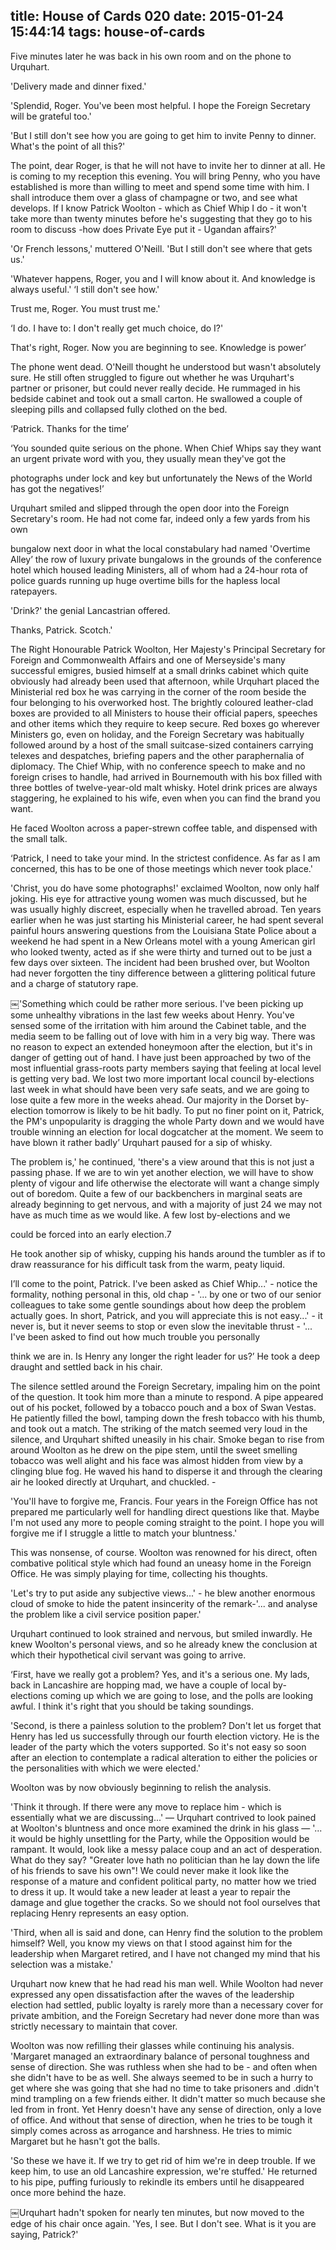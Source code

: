 title: House of Cards 020
date: 2015-01-24 15:44:14
tags: house-of-cards
---

Five minutes later he was back in his own room and on the phone to Urquhart.

'Delivery made and dinner fixed.'

'Splendid, Roger. You've been most helpful. I hope the Foreign Secretary will be grateful too.'

'But I still don't see how you are going to get him to invite Penny to dinner. What's the point of all this?'

The point, dear Roger, is that he will not have to invite her to dinner at all. He is coming to my reception this evening. You will bring Penny, who you have established is more than willing to meet and spend some time with him. I shall introduce them over a glass of champagne or two, and see what develops. If I know Patrick Woolton - which as Chief Whip I do - it won't take more than twenty minutes before he's suggesting that they go to his room to discuss -how does Private Eye put it - Ugandan affairs?'

'Or French lessons,' muttered O'Neill. 'But I still don't see where that gets us.'

'Whatever happens, Roger, you and I will know about it. And knowledge is always useful.' ‘I still don't see how.'

Trust me, Roger. You must trust me.'

‘I do. I have to: I don't really get much choice, do I?'

That's right, Roger. Now you are beginning to see. Knowledge is power’

The phone went dead. O'Neill thought he understood but wasn't absolutely sure. He still often struggled to figure out whether he was Urquhart's partner or prisoner, but could never really decide. He rummaged in his bedside cabinet and took out a small carton. He swallowed a couple of sleeping pills and collapsed fully clothed on the bed.

‘Patrick. Thanks for the time’

‘You sounded quite serious on the phone. When Chief Whips say they want an urgent private word with you, they usually mean they've got the

photographs under lock and key but unfortunately the News of the World has got the negatives!’

Urquhart smiled and slipped through the open door into the Foreign Secretary's room. He had not come far, indeed only a few yards from his own

bungalow next door in what the local constabulary had named 'Overtime Alley’ the row of luxury private bungalows in the grounds of the conference hotel which housed leading Ministers, all of whom had a 24-hour rota of police guards running up huge overtime bills for the hapless local ratepayers.

'Drink?' the genial Lancastrian offered.

Thanks, Patrick. Scotch.'

The Right Honourable Patrick Woolton, Her Majesty's Principal Secretary for Foreign and Commonwealth Affairs and one of Merseyside's many successful emigres, busied himself at a small drinks cabinet which quite obviously had already been used that afternoon, while Urquhart placed the Ministerial red box he was carrying in the corner of the room beside the four belonging to his overworked host. The brightly coloured leather-clad boxes are provided to all Ministers to house their official papers, speeches and other items which they require to keep secure. Red boxes go wherever Ministers go, even on holiday, and the Foreign Secretary was habitually followed around by a host of the small suitcase-sized containers carrying telexes and despatches, briefing papers and the other paraphernalia of diplomacy. The Chief Whip, with no conference speech to make and no foreign crises to handle, had arrived in Bournemouth with his box filled with three bottles of twelve-year-old malt whisky. Hotel drink prices are always staggering, he explained to his wife, even when you can find the brand you want.

He faced Woolton across a paper-strewn coffee table, and dispensed with the small talk.

‘Patrick, I need to take your mind. In the strictest confidence. As far as I am concerned, this has to be one of those meetings which never took place.'

'Christ, you do have some photographs!' exclaimed Woolton, now only half joking. His eye for attractive young women was much discussed, but he was usually highly discreet, especially when he travelled abroad. Ten years earlier when he was just starting his Ministerial career, he had spent several painful hours answering questions from the Louisiana State Police about a weekend he had spent in a New Orleans motel with a young American girl who looked twenty, acted as if she were thirty and turned out to be just a few days over sixteen. The incident had been brushed over, but Woolton had never forgotten the tiny difference between a glittering political future and a charge of statutory rape.

￼'Something which could be rather more serious. I've been picking up some unhealthy vibrations in the last few weeks about Henry. You've sensed some of the irritation with him around the Cabinet table, and the media seem to be falling out of love with him in a very big way. There was no reason to expect an extended honeymoon after the election, but it's in danger of getting out of hand. I have just been approached by two of the most influential grass-roots party members saying that feeling at local level is getting very bad. We lost two more important local council by-elections last week in what should have been very safe seats, and we are going to lose quite a few more in the weeks ahead. Our majority in the Dorset by- election tomorrow is likely to be hit badly. To put no finer point on it, Patrick, the PM's unpopularity is dragging the whole Party down and we would have trouble winning an election for local dogcatcher at the moment. We seem to have blown it rather badly’ Urquhart paused for a sip of whisky.

The problem is,' he continued, 'there's a view around that this is not just a passing phase. If we are to win yet another election, we will have to show plenty of vigour and life otherwise the electorate will want a change simply out of boredom. Quite a few of our backbenchers in marginal seats are already beginning to get nervous, and with a majority of just 24 we may not have as much time as we would like. A few lost by-elections and we

could be forced into an early election.7

He took another sip of whisky, cupping his hands around the tumbler as if to draw reassurance for his difficult task from the warm, peaty liquid.

I’ll come to the point, Patrick. I've been asked as Chief Whip...' - notice the formality, nothing personal in this, old chap - '... by one or two of our senior colleagues to take some gentle soundings about how deep the problem actually goes. In short, Patrick, and you will appreciate this is not easy...' - it never is, but it never seems to stop or even slow the inevitable thrust - '... I've been asked to find out how much trouble you personally

think we are in. Is Henry any longer the right leader for us?’ He took a deep draught and settled back in his chair.

The silence settled around the Foreign Secretary, impaling him on the point of the question. It took him more than a minute to respond. A pipe appeared out of his pocket, followed by a tobacco pouch and a box of Swan Vestas. He patiently filled the bowl, tamping down the fresh tobacco with his thumb, and took out a match. The striking of the match seemed very loud in the silence, and Urquhart shifted uneasily in his chair. Smoke began to rise from around Woolton as he drew on the pipe stem, until the sweet smelling tobacco was well alight and his face was almost hidden from view by a clinging blue fog. He waved his hand to disperse it and through the clearing air he looked directly at Urquhart, and chuckled. -

'You'll have to forgive me, Francis. Four years in the Foreign Office has not prepared me particularly well for handling direct questions like that. Maybe I'm not used any more to people coming straight to the point. I hope you will forgive me if I struggle a little to match your bluntness.'

This was nonsense, of course. Woolton was renowned for his direct, often combative political style which had found an uneasy home in the Foreign Office. He was simply playing for time, collecting his thoughts.

'Let's try to put aside any subjective views...' - he blew another enormous cloud of smoke to hide the patent insincerity of the remark-'... and analyse the problem like a civil service position paper.'

Urquhart continued to look strained and nervous, but smiled inwardly. He knew Woolton's personal views, and so he already knew the conclusion at which their hypothetical civil servant was going to arrive.

‘First, have we really got a problem? Yes, and it's a serious one. My lads, back in Lancashire are hopping mad, we have a couple of local by- elections coming up which we are going to lose, and the polls are looking awful. I think it's right that you should be taking soundings.

'Second, is there a painless solution to the problem? Don't let us forget that Henry has led us successfully through our fourth election victory. He is the leader of the party which the voters supported. So it's not easy so soon after an election to contemplate a radical alteration to either the policies or the personalities with which we were elected.'

Woolton was by now obviously beginning to relish the analysis.

'Think it through. If there were any move to replace him - which is essentially what we are discussing...' — Urquhart contrived to look pained at Woolton's bluntness and once more examined the drink in his glass — '... it would be highly unsettling for the Party, while the Opposition would be rampant. It would, look like a messy palace coup and an act of desperation. What do they say? "Greater love hath no politician than he lay down the life of his friends to save his own"! We could never make it look like the response of a mature and confident political party, no matter how we tried to dress it up. It would take a new leader at least a year to repair the damage and glue together the cracks. So we should not fool ourselves that replacing Henry represents an easy option.

'Third, when all is said and done, can Henry find the solution to the problem himself? Well, you know my views on that I stood against him for the leadership when Margaret retired, and I have not changed my mind that his selection was a mistake.'

Urquhart now knew that he had read his man well. While Woolton had never expressed any open dissatisfaction after the waves of the leadership election had settled, public loyalty is rarely more than a necessary cover for private ambition, and the Foreign Secretary had never done more than was strictly necessary to maintain that cover.

Woolton was now refilling their glasses while continuing his analysis. 'Margaret managed an extraordinary balance of personal toughness and sense of direction. She was ruthless when she had to be - and often when she didn't have to be as well. She always seemed to be in such a hurry to get where she was going that she had no time to take prisoners and .didn't mind trampling on a few friends either. It didn't matter so much because she led from in front. Yet Henry doesn't have any sense of direction, only a love of office. And without that sense of direction, when he tries to be tough it simply comes across as arrogance and harshness. He tries to mimic Margaret but he hasn't got the balls.

'So these we have it. If we try to get rid of him we're in deep trouble. If we keep him, to use an old Lancashire expression, we're stuffed.' He returned to his pipe, puffing furiously to rekindle its embers until he disappeared once more behind the haze.

￼Urquhart hadn't spoken for nearly ten minutes, but now moved to the edge of his chair once again. 'Yes, I see. But I don't see. What is it you are saying, Patrick?'

